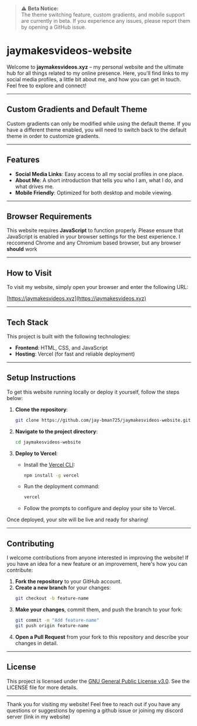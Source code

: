> ⚠️ **Beta Notice:**  
> The theme switching feature, custom gradients, and mobile support are currently in beta. If you experience any issues, please report them by opening a GitHub issue.


# jaymakesvideos-website

Welcome to **jaymakesvideos.xyz** – my personal website and the ultimate hub for all things related to my online presence. Here, you'll find links to my social media profiles, a little bit about me, and how you can get in touch. Feel free to explore and connect!

---
## Custom Gradients and Default Theme
Custom gradients can only be modified while using the default theme. If you have a different theme enabled, you will need to switch back to the default theme in order to customize gradients.

---

## Features

- **Social Media Links**: Easy access to all my social profiles in one place.
- **About Me**: A short introduction that tells you who I am, what I do, and what drives me.
- **Mobile Friendly**: Optimized for both desktop and mobile viewing.

---

## Browser Requirements

This website requires **JavaScript** to function properly. Please ensure that JavaScript is enabled in your browser settings for the best experience. I reccomend Chrome and any Chromium based browser, but any browser **should** work

---

## How to Visit

To visit my website, simply open your browser and enter the following URL:

[https://jaymakesvideos.xyz](https://jaymakesvideos.xyz)

---

## Tech Stack

This project is built with the following technologies:

- **Frontend**: HTML, CSS, and JavaScript
- **Hosting**: Vercel (for fast and reliable deployment)

---

## Setup Instructions

To get this website running locally or deploy it yourself, follow the steps below:

1. **Clone the repository**:
   ```bash
   git clone https://github.com/jay-bman725/jaymakesvideos-website.git
   ```

2. **Navigate to the project directory**:
   ```bash
   cd jaymakesvideos-website
   ```

3. **Deploy to Vercel**:
   - Install the [Vercel CLI](https://vercel.com/download):
     ```bash
     npm install -g vercel
     ```
   - Run the deployment command:
     ```bash
     vercel
     ```
   - Follow the prompts to configure and deploy your site to Vercel.

Once deployed, your site will be live and ready for sharing!

---

## Contributing

I welcome contributions from anyone interested in improving the website! If you have an idea for a new feature or an improvement, here's how you can contribute:

1. **Fork the repository** to your GitHub account.
2. **Create a new branch** for your changes:
   ```bash
   git checkout -b feature-name
   ```
3. **Make your changes**, commit them, and push the branch to your fork:
   ```bash
   git commit -m "Add feature-name"
   git push origin feature-name
   ```
4. **Open a Pull Request** from your fork to this repository and describe your changes in detail.

---

## License

This project is licensed under the [GNU General Public License v3.0](https://www.gnu.org/licenses/gpl-3.0.html). See the LICENSE file for more details.

---

Thank you for visiting my website! Feel free to reach out if you have any questions or suggestions by opening a github issue or joining my discord server (link in my website)

